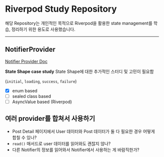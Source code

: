 # Riverpod Study Repository
해당 Repository는 개인적인 목적으로 Riverpod을 활용한 state management를 학습, 정리하기 위한 용도로 사용했습니다.

--- 
## NotifierProvider
[Notifier Provider Doc](https://github.com/pendant-k/riverpod-study/blob/main/docs/notifierProvider.md)

**State Shape case study**
State Shape에 대한 추가적인 스터디 및 고민이 필요함

(`initial`, `loading`, `success`, `failure`)


- [x] enum based
- [ ] sealed class based
- [ ] AsyncValue based (Riverpod)

## 여러 provider를 합쳐서 사용하기
- Post Detail 페이지에서 User 데이터와 Post 데이터가 둘 다 필요한 경우 어떻게 합칠 수 있나?
- `read()` 매서드로 user 데이터를 읽어와도 괜찮지 않나? 
- 다른 Notifier의 정보를 읽어와서 Notifier에서 사용하는 게 바람직한가?